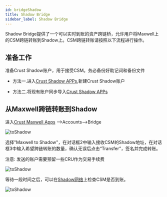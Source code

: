 ```yaml
---
id: bridgeShadow
title: Shadow Bridge
sidebar_label: Shadow Bridge
---
```


Shadow Bridge提供了一个可以实时到账的资产跨链桥，允许用户将Maxwell上的CSM跨链转账到Shadow上。CSM跨链转账请按照以下流程进行操作。

## 准备工作

准备Crust Shadow账户，用于接受CSM。务必备份好助记词和备份文件

- 方法一.进入[Crust Shadow APPs](https://shadow-apps.crust.network/?rpc=wss%3A%2F%2Frpc2-shadow.crust.network#/accounts),新建Crust Shadow账户

- 方法二.将现有账户同步导入[Crust Shadow APPs](https://shadow-apps.crust.network/?rpc=wss%3A%2F%2Frpc2-shadow.crust.network#/accounts)

## 从Maxwell跨链转账到Shadow

进入[Crust Maxwell Apps](https://apps.crust.network/?rpc=wss%3A%2F%2Fapi-maxwell.crust.network#/explorer) -->Accounts-->Bridge

![toShadow](assets/csmbridge/csm1.png)

选择"Maxwell to Shadow"，在对话框2中输入接收CSM的Shadow地址，在对话框3中输入希望跨链转账的数量，确认无误后点击“Transfer”，签名并完成转账。

注意: 发送的账户需要预留一些CRU作为交易手续费

![toShadow](assets/csmbridge/csm2.png)

等待一段时间之后，可以在[Shadow网络](https://shadow-apps.crust.network/?rpc=wss%3A%2F%2Frpc2-shadow.crust.network#/accounts)上检查CSM是否到账。

![toShadow](assets/csmbridge/csm3.png)

